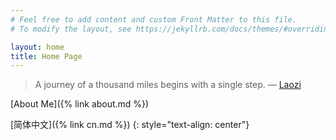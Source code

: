 ```yaml
---
# Feel free to add content and custom Front Matter to this file.
# To modify the layout, see https://jekyllrb.com/docs/themes/#overriding-theme-defaults

layout: home
title: Home Page
---
```


> A journey of a thousand miles begins with a single step. ― [Laozi](https://en.wikipedia.org/wiki/Laozi)

[About Me]({% link about.md %})

[简体中文]({% link cn.md %})
{: style="text-align: center"}
